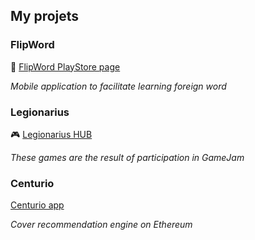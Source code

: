 ## My projets

### FlipWord

📱 [FlipWord PlayStore page](https://play.google.com/store/apps/details?id=com.flutter_flip_card)

_Mobile application to facilitate learning foreign word_

### Legionarius

🎮  [Legionarius HUB](https://legionarius.netlify.app)

_These games are the result of participation in GameJam_

### Centurio

[Centurio app](https://centurio.app/)

_Cover recommendation engine on Ethereum_
